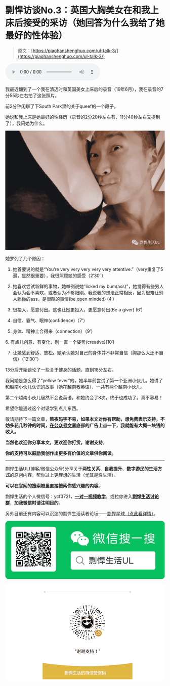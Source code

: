 # 剽悍访谈No.3：英国大胸美女在和我上床后接受的采访（她回答为什么我给了她最好的性体验）

> 原文：[https://piaohanshenghuo.com/ul-talk-3/](https://piaohanshenghuo.com/ul-talk-3/)

 <audio src="https://piaohanshenghuo.com/wp-content/uploads/2021/01/UL-Talk-3.mp3" controls="controls"></audio> 

我最近翻到了一个我在清迈时和英国美女上床后的录音（19年6月），我在录音的7分55秒左右拍了这张照片。

前2分钟闲聊了下South Park里的关于queef的一个段子。

她说和我上床是她最好的性经历（录音的2分20秒左右有，11分40秒左右又提到了），我问她为什么。

![剽悍访谈No.3：英国大胸美女在和我上床后接受的采访（她回答为什么我给了她最好的性体验）](img/da6474d7092dc4dca17cf513bf2d04b3.png "剽悍访谈No.3：英国大胸美女在和我上床后接受的采访（她回答为什么我给了她最好的性体验）")

 

她罗列了几个原因：

1. 她首要说的就是“You’re very very very very very attentive.”（very重复了5遍，显然很重要），我很照顾她的感受（2′30″）

2. 她喜欢尝试新鲜的事物，她举例说她”licked my bum(ass)”，她觉得有些男人会认为会不喜欢，或者认为不够阳刚。我说我的想法正常相反，因为很难让别人舔你的ass，是很酷的事情(be open minded) (4′)

3. 很投入，愿意付出。这也让她更投入，更愿意付出(Be a giver) (6′)

4. 自信、霸气、眼神(confidence)（7‘）

5. 身体、精神上合得来（connection）（9′）

6\. 有点儿创意、有变化，别一直一个姿势(creative)(10′)

7. 让她感到舒适、放松。她承认她对自己的身体并不非常自信（胸那么大还不自信）（12′30″）

13分后开始谈论了一些关于健身的话题，直到18分左右。

我问她是怎么得了”yellow fever”的，她半年前尝试了第一个亚洲小伙儿。她讲了和越南小伙儿认识的故事（她在越南教英语），一共有两个越南小伙儿。

第二个越南小伙儿居然不会说英语，和她约会了8次，终于也成功了。真不容易！

希望你能通过这个对话学到点儿东西。

敬请期待下一篇文章，**熬夜码字不易，如果本文对你有帮助，想免费表示支持，不妨多花几秒钟的时间，[在公众号文章](https://mp.weixin.qq.com/s?__biz=MzIwNjgyMzMzOQ==&mid=2247484835&idx=1&sn=df3412880df74ae6e6eadada92d8235d&chksm=971a8f67a06d0671d5407ce95f334246aaed525179b6425bc756a087e2d99914a211fedc543b&token=474145557&lang=zh_CN#rd)底部的广告上点一下，我就能有大概一块钱的收入。**

**当然也欢迎你分享本文，更欢迎你打赏，谢谢支持**。

**你的支持可以鼓励我创作出更多有价值的文章供你阅读。**

* * *

剽悍生活UL(博客/微信公众号)分享关于**两性关系**、**自我提升**、**数字游民的生活方式**的原创内容，帮你过上更理想的生活（尤其是性生活）。

**可以在官网的搜索框里直接搜索你感兴趣的内容**。

剽悍生活的个人微信号：ycf3721，[**一对一视频教学**](https://mp.weixin.qq.com/s?__biz=MzU5NDgxNjI2Nw==&mid=2247485005&idx=3&sn=90921756abbf4f2d3df570a34d4412c0&chksm=fe7a3a29c90db33fa3d31a082f139f3b0a13062b3d594469aad53918a4d84fce706e2e29a9d1&scene=21#wechat_redirect)，或拉你进入[**剽悍生活讨论群**](https://mp.weixin.qq.com/s?__biz=MzU5NDgxNjI2Nw==&mid=2247484865&idx=1&sn=77c36b4014d6c1948879043442f768cf&chksm=fe7a39a5c90db0b39ebff280e3b8b406d41d45b546e8bc22c977a3a9a56ff7256d53e8bf5793&scene=21#wechat_redirect)，**加我微信时请注明目的**。

另外目前还有内容可以沉淀的剽悍生活读者论坛——[剽悍星球（点此看详情）](https://mp.weixin.qq.com/s?__biz=MzU5NDgxNjI2Nw==&mid=2247484958&idx=1&sn=6873fdf5968922b143e9fe93901ed8ce&chksm=fe7a3a7ac90db36ce1a6ba7f337d7d857342c1904c8605480ad2b5050a2eb9b519e36c09be6e&scene=21#wechat_redirect)。

![](img/cd21a79bb7339e9feac101b7d8f24243.png)

![](img/48a213915b598d48c51d7cbc5ebeaa6c.png)